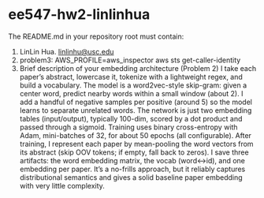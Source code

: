 # ee547-hw2-linlinhua

The README.md in your repository root must contain:
1. LinLin Hua. linlinhu@usc.edu
2. problem3: AWS_PROFILE=aws_inspector aws sts get-caller-identity
3. Brief description of your embedding architecture (Problem 2)
I take each paper’s abstract, lowercase it, tokenize with a lightweight regex, 
and build a vocabulary. The model is a word2vec-style skip-gram: 
given a center word, predict nearby words within a small window (about 2). 
I add a handful of negative samples per positive (around 5) 
so the model learns to separate unrelated words. 
The network is just two embedding tables (input/output), 
typically 100-dim, scored by a dot product and passed through a sigmoid. 
Training uses binary cross-entropy with Adam, mini-batches of 32, 
for about 50 epochs (all configurable). After training, I represent each paper 
by mean-pooling the word vectors from its abstract (skip OOV tokens; if empty, 
fall back to zeros). I save three artifacts: the word embedding matrix, the 
vocab (word↔id), and one embedding per paper. It’s a no-frills approach, 
but it reliably captures distributional semantics and gives a solid baseline 
paper embedding with very little complexity.
